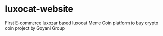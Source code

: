 # luxocat-website
First E-commerce luxozar based luxocat Meme Coin platform to buy crypto coin project by Goyani Group
